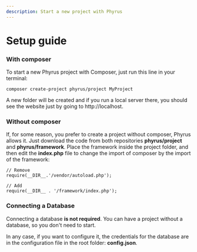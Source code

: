 ```yaml
---
description: Start a new project with Phyrus
---
```


# Setup guide

### With composer

To start a new Phyrus project with Composer, just run this line in your terminal:

```
composer create-project phyrus/project MyProject
```

A new folder will be created and if you run a local server there, you should see the website just by going to http://localhost.

### Without composer

If, for some reason, you prefer to create a project without composer, Phyrus allows it. Just download the code from both repositories **phyrus/project** and **phyrus/framework**. Place the framework inside the project folder, and then edit the **index.php** file to change the import of composer by the import of the framework:

```
// Remove
require(__DIR__.'/vendor/autoload.php');

// Add
require(__DIR__ . '/framework/index.php');
```

### Connecting a Database

Connecting a database **is not required**. You can have a project without a database, so you don't need to start.

In any case, if you want to configure it, the credentials for the database are in the configuration file in the root folder: **config.json**.